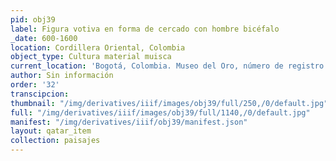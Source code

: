 ```yaml
---
pid: obj39
label: Figura votiva en forma de cercado con hombre bicéfalo
_date: 600-1600
location: Cordillera Oriental, Colombia
object_type: Cultura material muisca
current_location: 'Bogotá, Colombia. Museo del Oro, número de registro: O32866'
author: Sin información
order: '32'
transcipcion:
thumbnail: "/img/derivatives/iiif/images/obj39/full/250,/0/default.jpg"
full: "/img/derivatives/iiif/images/obj39/full/1140,/0/default.jpg"
manifest: "/img/derivatives/iiif/obj39/manifest.json"
layout: qatar_item
collection: paisajes
---
```

